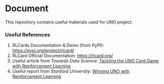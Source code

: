 # Document

This repository contains useful materials used for UNO project.

### Useful References

1. RLCards Documentation & Demo (from PyPI): https://pypi.org/project/rlcard/
2. RLCard Official Documentation: https://rlcard.org/
3. Useful article from _Towards Data Science_: [Tackling the UNO Card Game with Reinforcement Learning](https://towardsdatascience.com/tackling-uno-card-game-with-reinforcement-learning-fad2fc19355c)
4. Useful report from _Stanford University_: [Winning UNO with Reinforcement Learning](https://web.stanford.edu/class/aa228/reports/2020/final79.pdf)
